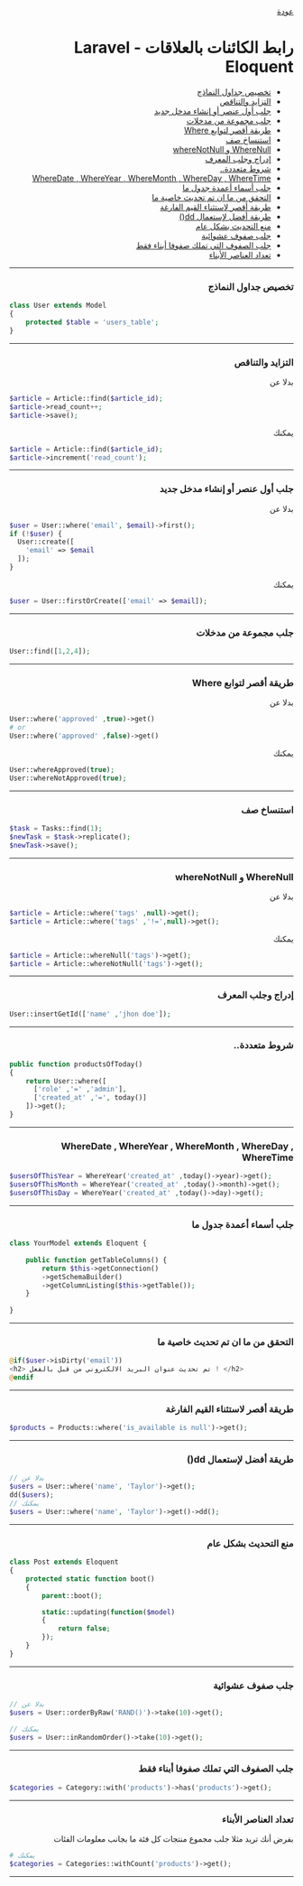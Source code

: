 <div dir="rtl">

[عودة](README.md)

# رابط الكائنات بالعلاقات - Laravel Eloquent
* [تخصيص جداول النماذج](#تخصيص-جداول-النماذج)
* [التزايد والتناقص](#التزايد-والتناقص)
* [جلب أول عنصر أو إنشاء مدخل جديد](#جلب-أول-عنصر-أو-إنشاء-مدخل-جديد)
* [جلب مجموعة من مدخلات](#جلب-مجموعة-من-مدخلات)
* [طريقة أقصر لتوابع Where](#طريقة-أقصر-لتوابع-Where)
* [استنساخ صف](#استنساخ-صف)
* [WhereNull و whereNotNull](#wherenull-و-wherenotnull)
* [إدراج وجلب المعرف](#إدراج-وجلب-المعرف)
* [شروط متعددة..](#شروط-متعددة)
* [WhereDate , WhereYear , WhereMonth , WhereDay , WhereTime](#wheredate--whereyear--wheremonth--whereday--wheretime)
* [جلب أسماء أعمدة جدول ما](#جلب-أسماء-أعمدة-جدول-ما)
* [التحقق من ما ان تم تحديث خاصية ما](#التحقق-من-ما-ان-تم-تحديث-خاصية-ما)
* [طريقة أقصر لاستثناء القيم الفارغة](#طريقة-أقصر-لاستثناء-القيم-الفارغة)
* [طريقة أفضل لإستعمال dd()](#طريقة-أفضل-لإستعمال-dd)
* [منع التحديث بشكل عام](#منع-التحديث-بشكل-عام)
* [جلب صفوف عشوائية](#جلب-صفوف-عشوائية)
* [جلب الصفوف التي تملك صفوفا أبناء فقط](#جلب-الصفوف-التي-تملك-صفوفا-أبناء-فقط)
* [تعداد العناصر الأبناء](#تعداد-العناصر-الأبناء)

--------------------------------------


### تخصيص جداول النماذج
<div dir="ltr">

```php 
class User extends Model
{
    protected $table = 'users_table';
}
```

</div>

--------------------------------------



### التزايد والتناقص
بدلا عن

<div dir="ltr">

```php 
$article = Article::find($article_id);
$article->read_count++;
$article->save();
```
</div>

يمكنك

<div dir="ltr">

```php 
$article = Article::find($article_id);
$article->increment('read_count');
```
</div>

--------------------------------------






### جلب أول عنصر أو إنشاء مدخل جديد 
بدلا عن

<div dir="ltr">

```php 
$user = User::where('email', $email)->first();
if (!$user) {
  User::create([
    'email' => $email
  ]);
}
```
</div>

يمكنك

<div dir="ltr">

```php 
$user = User::firstOrCreate(['email' => $email]);
```
</div>

--------------------------------------


### جلب مجموعة من مدخلات 

<div dir="ltr">

```php 
User::find([1,2,4]);
```
</div>

--------------------------------------



### طريقة أقصر لتوابع Where
بدلا عن

<div dir="ltr">

```php 
User::where('approved' ,true)->get()
# or
User::where('approved' ,false)->get()
```
</div>

يمكنك 

<div dir="ltr">

```php 
User::whereApproved(true);
User::whereNotApproved(true);
```
</div>

--------------------------------------








### استنساخ صف 

<div dir="ltr">

```php 
$task = Tasks::find(1);
$newTask = $task->replicate();
$newTask->save();
```
</div>

--------------------------------------








### WhereNull و whereNotNull
بدلا عن

<div dir="ltr">

```php
$article = Article::where('tags' ,null)->get(); 
$article = Article::where('tags' ,'!=',null)->get(); 
```
</div>


يمكنك 

<div dir="ltr">

```php 
$article = Article::whereNull('tags')->get();
$article = Article::whereNotNull('tags')->get(); 
```
</div>

--------------------------------------









### إدراج وجلب المعرف

<div dir="ltr">

```php 
User::insertGetId(['name' ,'jhon doe']);
```
</div>

--------------------------------------



### شروط متعددة..

<div dir="ltr">

```php 
public function productsOfToday()
{
    return User::where([
      ['role' ,'=' ,'admin'],
      ['created_at' ,'=', today()]
    ])->get();
}
```
</div>

--------------------------------------







### WhereDate , WhereYear , WhereMonth , WhereDay , WhereTime 

<div dir="ltr">

```php 
$usersOfThisYear = WhereYear('created_at' ,today()->year)->get();
$usersOfThisMonth = WhereYear('created_at' ,today()->month)->get();
$usersOfThisDay = WhereYear('created_at' ,today()->day)->get();
```
</div>

--------------------------------------





### جلب أسماء أعمدة جدول ما

<div dir="ltr">

```php 
class YourModel extends Eloquent {
    
    public function getTableColumns() {
        return $this->getConnection()
        ->getSchemaBuilder()
        ->getColumnListing($this->getTable());
    }
    
}
```
</div>

--------------------------------------


### التحقق من ما ان تم تحديث خاصية ما 

<div dir="ltr">

```php 
@if($user->isDirty('email'))
<h2> تم تحديث عنوان البريد الالكتروني من قبل بالفعل ! </h2>
@endif
```
</div>

--------------------------------------





### طريقة أقصر لاستثناء القيم الفارغة
<div dir="ltr">

```php 
$products = Products::where('is_available is null')->get();
```
</div>

--------------------------------------


### طريقة أفضل لإستعمال dd()

<div dir="ltr">

```php 
// بدلا عن
$users = User::where('name', 'Taylor')->get();
dd($users);
// يمكنك  
$users = User::where('name', 'Taylor')->get()->dd();
```
</div>

--------------------------------------




### منع التحديث بشكل عام

<div dir="ltr">

```php 
class Post extends Eloquent
{
	protected static function boot()
	{
		parent::boot();

		static::updating(function($model)
		{
			return false;
		});
	}
}
```
</div>

--------------------------------------




### جلب صفوف عشوائية

<div dir="ltr">



```php 
// بدلا عن
$users = User::orderByRaw('RAND()')->take(10)->get();
```
	
```php 
// يمكنك
$users = User::inRandomOrder()->take(10)->get();
```
	
</div>

--------------------------------------




### جلب الصفوف التي تملك صفوفا أبناء فقط

<div dir="ltr">

```php 
$categories = Category::with('products')->has('products')->get();
```
</div>

--------------------------------------



### تعداد العناصر الأبناء
بفرض أنك تريد مثلا جلب مجموع منتجات كل فئة ما بجانب معلومات الفئات 


<div dir="ltr">

```php 
# يمكنك  
$categories = Categories::withCount('products')->get();
```
</div>

--------------------------------------


</div>
